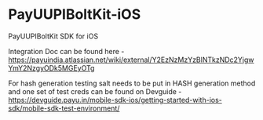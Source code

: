 # PayUUPIBoltKit-iOS
PayUUPIBoltKit SDK for iOS

Integration Doc can be found here - https://payuindia.atlassian.net/wiki/external/Y2EzNzMzYzBlNTkzNDc2YjgwYmY2NzgyODk5MGEyOTg


For hash generation testing salt needs to be put in HASH generation method and one set of test creds can be found on Devguide - 
https://devguide.payu.in/mobile-sdk-ios/getting-started-with-ios-sdk/mobile-sdk-test-environment/
